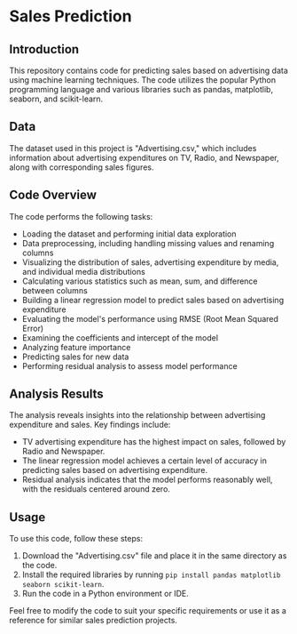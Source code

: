 <h1>Sales Prediction</h1>
<h2>Introduction</h2>
<p>This repository contains code for predicting sales based on advertising data using machine learning techniques. The code utilizes the popular Python programming language and various libraries such as pandas, matplotlib, seaborn, and scikit-learn.</p>
<h2>Data</h2>
<p>The dataset used in this project is "Advertising.csv," which includes information about advertising expenditures on TV, Radio, and Newspaper, along with corresponding sales figures.</p>
<h2>Code Overview</h2>
<p>The code performs the following tasks:</p>
<ul>
  <li>Loading the dataset and performing initial data exploration</li>
  <li>Data preprocessing, including handling missing values and renaming columns</li>
  <li>Visualizing the distribution of sales, advertising expenditure by media, and individual media distributions</li>
  <li>Calculating various statistics such as mean, sum, and difference between columns</li>
  <li>Building a linear regression model to predict sales based on advertising expenditure</li>
  <li>Evaluating the model's performance using RMSE (Root Mean Squared Error)</li>
  <li>Examining the coefficients and intercept of the model</li>
  <li>Analyzing feature importance</li>
  <li>Predicting sales for new data</li>
  <li>Performing residual analysis to assess model performance</li>
</ul>
<h2>Analysis Results</h2>
<p>The analysis reveals insights into the relationship between advertising expenditure and sales. Key findings include:</p>
<ul>
  <li>TV advertising expenditure has the highest impact on sales, followed by Radio and Newspaper.</li>
  <li>The linear regression model achieves a certain level of accuracy in predicting sales based on advertising expenditure.</li>
  <li>Residual analysis indicates that the model performs reasonably well, with the residuals centered around zero.</li>
</ul>
<h2>Usage</h2>
<p>To use this code, follow these steps:</p>
<ol>
  <li>Download the "Advertising.csv" file and place it in the same directory as the code.</li>
  <li>Install the required libraries by running <code>pip install pandas matplotlib seaborn scikit-learn</code>.</li>
  <li>Run the code in a Python environment or IDE.</li>
</ol>
<p>Feel free to modify the code to suit your specific requirements or use it as a reference for similar sales prediction projects.</p>





